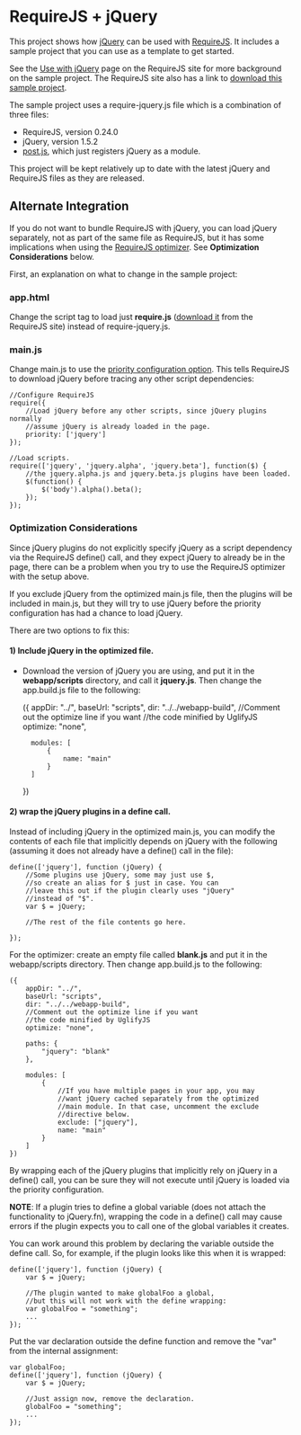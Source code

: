 # RequireJS + jQuery

This project shows how [jQuery](http://jquery.com) can be used with [RequireJS](http://requirejs.org). It includes a sample project that you can use as a template to get started.

See the [Use with jQuery](http://requirejs.org/docs/jquery.html) page on the RequireJS site for more background on the sample project. The RequireJS site also has a link to [download this sample project](http://requirejs.org/docs/download.html#samplejquery).

The sample project uses a require-jquery.js file which is a combination of three files:

* RequireJS, version 0.24.0
* jQuery, version 1.5.2
* [post.js](require-jquery/blob/master/parts/post.js), which just registers jQuery as a module.

This project will be kept relatively up to date with the latest jQuery and RequireJS files as they are released.

## Alternate Integration

If you do not want to bundle RequireJS with jQuery, you can load jQuery separately, not as part of the same file as RequireJS, but it has some implications when using the [RequireJS optimizer](http://requirejs.org/docs/optimization.html). See **Optimization Considerations** below.

First, an explanation on what to change in the sample project:

### app.html

Change the script tag to load just **require.js** ([download it](http://requirejs.org/docs/download.html#requirejs) from the RequireJS site) instead of require-jquery.js.

### main.js

Change main.js to use the [priority configuration option](http://requirejs.org/docs/api.html#config). This tells RequireJS to download jQuery before tracing any other script dependencies:

    //Configure RequireJS
    require({
        //Load jQuery before any other scripts, since jQuery plugins normally
        //assume jQuery is already loaded in the page.
        priority: ['jquery']
    });

    //Load scripts.
    require(['jquery', 'jquery.alpha', 'jquery.beta'], function($) {
        //the jquery.alpha.js and jquery.beta.js plugins have been loaded.
        $(function() {
            $('body').alpha().beta();
        });
    });


### Optimization Considerations

Since jQuery plugins do not explicitly specify jQuery as a script dependency via the RequireJS define() call, and they expect jQuery to already be in the page, there can be a problem when you try to use the RequireJS optimizer with the setup above.

If you exclude jQuery from the optimized main.js file, then the plugins will be included in main.js, but they will try to use jQuery before the priority configuration has had a chance to load jQuery.

There are two options to fix this:

#### 1) Include jQuery in the optimized file.

* Download the version of jQuery you are using, and put it in the **webapp/scripts** directory, and call it **jquery.js**. Then change the app.build.js file to the following:

    ({
        appDir: "../",
        baseUrl: "scripts",
        dir: "../../webapp-build",
        //Comment out the optimize line if you want
        //the code minified by UglifyJS
        optimize: "none",

        modules: [
            {
                name: "main"
            }
        ]
    })

#### 2) wrap the jQuery plugins in a define call.

Instead of including jQuery in the optimized main.js, you can modify the contents of each file that implicitly depends on jQuery with the following (assuming it does not already have a define() call in the file):

    define(['jquery'], function (jQuery) {
        //Some plugins use jQuery, some may just use $,
        //so create an alias for $ just in case. You can
        //leave this out if the plugin clearly uses "jQuery"
        //instead of "$".
        var $ = jQuery;

        //The rest of the file contents go here.

    });

For the optimizer: create an empty file called **blank.js** and put it in the webapp/scripts directory. Then change app.build.js to the following:

    ({
        appDir: "../",
        baseUrl: "scripts",
        dir: "../../webapp-build",
        //Comment out the optimize line if you want
        //the code minified by UglifyJS
        optimize: "none",

        paths: {
            "jquery": "blank"
        },

        modules: [
            {
                //If you have multiple pages in your app, you may
                //want jQuery cached separately from the optimized
                //main module. In that case, uncomment the exclude
                //directive below.
                exclude: ["jquery"],
                name: "main"
            }
        ]
    })

By wrapping each of the jQuery plugins that implicitly rely on jQuery in a define() call, you can be sure they will not execute until jQuery is loaded via the priority configuration.

**NOTE**: If a plugin tries to define a global variable (does not attach the functionality to jQuery.fn), wrapping the code in a define() call may cause errors if the plugin expects you to call one of the global variables it creates.

You can work around this problem by declaring the variable outside the define call. So, for example, if the plugin looks like this when it is wrapped:

    define(['jquery'], function (jQuery) {
        var $ = jQuery;

        //The plugin wanted to make globalFoo a global,
        //but this will not work with the define wrapping:
        var globalFoo = "something";
        ...
    });

Put the var declaration outside the define function and remove the "var" from the internal assignment:

    var globalFoo;
    define(['jquery'], function (jQuery) {
        var $ = jQuery;

        //Just assign now, remove the declaration.
        globalFoo = "something";
        ...
    });
